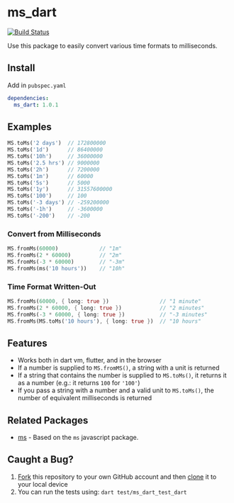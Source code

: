 # ms_dart

[![Build Status](https://travis-ci.org/chrisvasquez/ms_dart.svg?branch=master)](https://travis-ci.org/chrisvasquez/ms_dart)

Use this package to easily convert various time formats to milliseconds.

## Install

Add in `pubspec.yaml`

```yaml
dependencies:
  ms_dart: 1.0.1
```

## Examples

```dart
MS.toMs('2 days')  // 172800000
MS.toMs('1d')      // 86400000
MS.toMs('10h')     // 36000000
MS.toMs('2.5 hrs') // 9000000
MS.toMs('2h')      // 7200000
MS.toMs('1m')      // 60000
MS.toMs('5s')      // 5000
MS.toMs('1y')      // 31557600000
MS.toMs('100')     // 100
MS.toMs('-3 days') // -259200000
MS.toMs('-1h')     // -3600000
MS.toMs('-200')    // -200
```

### Convert from Milliseconds

```dart
MS.fromMs(60000)             // "1m"
MS.fromMs(2 * 60000)         // "2m"
MS.fromMs(-3 * 60000)        // "-3m"
MS.fromMs(ms('10 hours'))    // "10h"
```

### Time Format Written-Out

```dart
MS.fromMs(60000, { long: true })                // "1 minute"
MS.fromMs(2 * 60000, { long: true })            // "2 minutes"
MS.fromMs(-3 * 60000, { long: true })           // "-3 minutes"
MS.fromMs(MS.toMs('10 hours'), { long: true })  // "10 hours"
```

## Features

- Works both in dart vm, flutter, and in the browser
- If a number is supplied to `MS.fromMS()`, a string with a unit is returned
- If a string that contains the number is supplied to `MS.toMs()`, it returns it as a number (e.g.: it returns `100` for `'100'`)
- If you pass a string with a number and a valid unit to `MS.toMs()`, the number of equivalent milliseconds is returned

## Related Packages

- [ms](https://https://github.com/zeit/ms) - Based on the `ms` javascript package.

## Caught a Bug?

1. [Fork](https://help.github.com/articles/fork-a-repo/) this repository to your own GitHub account and then [clone](https://help.github.com/articles/cloning-a-repository/) it to your local device
2. You can run the tests using: `dart test/ms_dart_test_dart`
